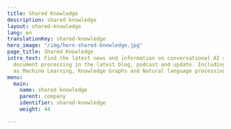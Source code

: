 ```yaml
---
title: Shared Knowledge
description: shared knowledge
layout: shared-knowledge
lang: en
translationKey: shared-knowledge
hero_image: "/img/hero-shared-knowledge.jpg"
page_title: Shared Knowledge
intro_text: Find the latest news and information on conversational AI and intelligent
  document processing in the latest blog, podcast and update. Including technology
  as Machine Learning, Knowledge Graphs and Natural language processing.
menu:
  main:
    name: shared knowledge
    parent: company
    identifier: shared-knowledge
    weight: 44

---
```

